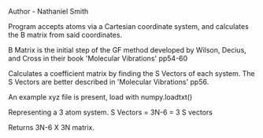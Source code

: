 Author - Nathaniel Smith

Program accepts atoms via a Cartesian coordinate system, and calculates the B matrix from said coordinates.

B Matrix is the initial step of the GF method developed by Wilson, Decius, and Cross in their book 'Molecular Vibrations' pp54-60

Calculates a coefficient matrix by finding the S Vectors of each system.
The S Vectors are better described in 'Molecular Vibrations' pp56.

An example xyz file is present, load with numpy.loadtxt()

Representing a 3 atom system.
S Vectors = 3N-6 = 3 S vectors

Returns 3N-6 X 3N matrix.
 
